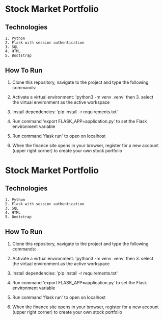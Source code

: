 
# Stock Market Portfolio


## Technologies
    1. Python
    2. Flask with session authentication
    3. SQL
    4. HTML
    5. Bootstrap

## How To Run
1. Clone this repository, navigate to the project and type the following commands:
2. Activate a virtual environment: 'python3 -m venv .venv' then 3. select the virtual environment as the active workspace
3. Install dependencies: 'pip install -r requirements.txt'
4. Run command 'export FLASK_APP=application.py' to set the Flask environment variable

5. Run command 'flask run' to open on localhost 
6. When the finance site opens in your browser, register for a new account (upper right corner) to create your own stock portfolio


# Stock Market Portfolio


## Technologies
    1. Python
    2. Flask with session authentication
    3. SQL
    4. HTML
    5. Bootstrap

## How To Run
1. Clone this repository, navigate to the project and type the following commands:
2. Activate a virtual environment: 'python3 -m venv .venv' then 3. select the virtual environment as the active workspace
3. Install dependencies: 'pip install -r requirements.txt'
4. Run command 'export FLASK_APP=application.py' to set the Flask environment variable

5. Run command 'flask run' to open on localhost 
6. When the finance site opens in your browser, register for a new account (upper right corner) to create your own stock portfolio

